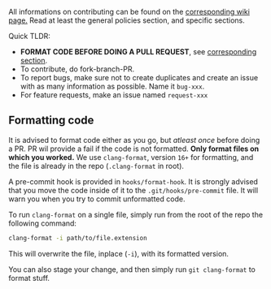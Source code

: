 All informations on contributing can be found on the [corresponding wiki page.](https://github.com/iScsc/wiresmash/wiki/Contributing) Read at least the general policies section, and specific sections. 

Quick TLDR:
- **FORMAT CODE BEFORE DOING A PULL REQUEST**, see [corresponding section](#formatting-code).
- To contribute, do fork-branch-PR.
- To report bugs, make sure not to create duplicates and create an issue with as many information as possible. Name it `bug-xxx`.
- For feature requests, make an issue named `request-xxx`

## Formatting code<a name="formatting"></a>

It is advised to format code either as you go, but *atleast once* before doing a PR. PR wil provide a fail if the code is not formatted. **Only format files on which you worked.** We use `clang-format`, version `16+` for formatting, and the file is already in the repo (`.clang-format` in root).

A pre-commit hook is provided in `hooks/format-hook`. It is strongly advised that you move the code inside of it to the `.git/hooks/pre-commit` file. It will warn you when you try to commit unformatted code.

To run `clang-format` on a single file, simply run from the root of the repo the following command:
```bash
clang-format -i path/to/file.extension
```
This will overwrite the file, inplace (`-i`), with its formatted version.

You can also stage your change, and then simply run `git clang-format` to format stuff.